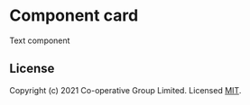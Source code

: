 # Component card
Text component 


## License
Copyright (c) 2021 Co-operative Group Limited.
Licensed [MIT](https://github.com/coopdigital/coop-frontend/blob/master/LICENSE).

